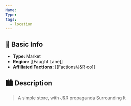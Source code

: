 ```yaml
---
Name: 
Type: 
tags:
  - location
---
```

## 📍 Basic Info 
- **Type:** Market
- **Region:** [[Faught Lane]]    
- **Affiliated Factions:** [[Factions/J&R co]] 

## 🏙️ Description
> A simple store, with J&R propaganda Surrounding It 

